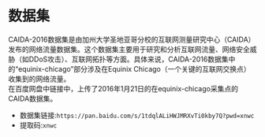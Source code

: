 # 数据集
CAIDA-2016数据集是由加州大学圣地亚哥分校的互联网测量研究中心（CAIDA）发布的网络流量数据集。这个数据集主要用于研究和分析互联网流量、网络安全威胁（如DDoS攻击）、互联网拓扑等方面。具体来说，CAIDA-2016数据集中的“equinix-chicago”部分涉及在Equinix Chicago（一个关键的互联网交换点）收集到的网络流量。  
在百度网盘中链接中，上传了2016年1月21日的在equinix-chicago采集点的CAIDA数据集。  
- 数据集链接:`https://pan.baidu.com/s/1tdqlALiHWJMRXvTi0kby7Q?pwd=xnwc`  
- 提取码:`xnwc`